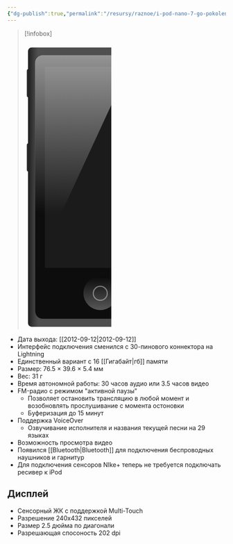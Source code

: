 ```yaml
---
{"dg-publish":true,"permalink":"/resursy/raznoe/i-pod-nano-7-go-pokoleniya/"}
---
```


> [!infobox]
> <?xml version="1.0" encoding="UTF-8" standalone="no"?><!-- Created with Inkscape (http://www.inkscape.org/) --><svg xmlns:dc="http://purl.org/dc/elements/1.1/" xmlns:cc="http://creativecommons.org/ns#" xmlns:rdf="http://www.w3.org/1999/02/22-rdf-syntax-ns#" xmlns:svg="http://www.w3.org/2000/svg" xmlns="http://www.w3.org/2000/svg" xmlns:xlink="http://www.w3.org/1999/xlink" version="1.1" width="200" height="659.10822" id="svg2">  <defs id="defs4">    <linearGradient id="linearGradient4767">      <stop id="stop4769" style="stop-color:#000000;stop-opacity:1" offset="0"/>      <stop id="stop4771" style="stop-color:#ffffff;stop-opacity:0.74901962" offset="0.07"/>      <stop id="stop4773" style="stop-color:#ffffff;stop-opacity:0.74901962" offset="0.93000001"/>      <stop id="stop4775" style="stop-color:#000000;stop-opacity:1" offset="1"/>    </linearGradient>    <linearGradient id="linearGradient4569">      <stop id="stop4571" style="stop-color:#ffffff;stop-opacity:1" offset="0"/>      <stop id="stop4573" style="stop-color:#ad0c04;stop-opacity:1" offset="1"/>    </linearGradient>    <linearGradient id="linearGradient5572">      <stop id="stop5574" style="stop-color:#989898;stop-opacity:1" offset="0"/>      <stop id="stop5576" style="stop-color:#5c5c5c;stop-opacity:1" offset="0.21826169"/>      <stop id="stop5578" style="stop-color:#c2c2c2;stop-opacity:1" offset="0.36570337"/>      <stop id="stop5580" style="stop-color:#b9b9b9;stop-opacity:1" offset="0.63847834"/>      <stop id="stop5582" style="stop-color:#535353;stop-opacity:1" offset="0.81061006"/>      <stop id="stop5584" style="stop-color:#9a9a9a;stop-opacity:1" offset="1"/>    </linearGradient>    <linearGradient id="linearGradient5480">      <stop id="stop5482" style="stop-color:#ffffff;stop-opacity:1" offset="0"/>      <stop id="stop5502" style="stop-color:#9d9d9d;stop-opacity:1" offset="0.1"/>      <stop id="stop5500" style="stop-color:#ffffff;stop-opacity:1" offset="0.2"/>      <stop id="stop5498" style="stop-color:#909090;stop-opacity:1" offset="0.30000001"/>      <stop id="stop5496" style="stop-color:#ffffff;stop-opacity:1" offset="0.40000001"/>      <stop id="stop5494" style="stop-color:#909090;stop-opacity:1" offset="0.5"/>      <stop id="stop5492" style="stop-color:#ffffff;stop-opacity:1" offset="0.60000002"/>      <stop id="stop5490" style="stop-color:#909090;stop-opacity:1" offset="0.69999999"/>      <stop id="stop5488" style="stop-color:#ffffff;stop-opacity:1" offset="0.80000001"/>      <stop id="stop5486" style="stop-color:#909090;stop-opacity:1" offset="0.89999998"/>      <stop id="stop5484" style="stop-color:#ffffff;stop-opacity:1" offset="1"/>    </linearGradient>    <linearGradient id="linearGradient4880">      <stop id="stop4882" style="stop-color:#0f0f00;stop-opacity:1" offset="0"/>      <stop id="stop4884" style="stop-color:#ffffff;stop-opacity:0" offset="0.07"/>      <stop id="stop4886" style="stop-color:#ffffff;stop-opacity:0" offset="0.93000001"/>      <stop id="stop4888" style="stop-color:#000000;stop-opacity:1" offset="1"/>    </linearGradient>    <linearGradient id="linearGradient4860">      <stop id="stop4862" style="stop-color:#000000;stop-opacity:1" offset="0"/>      <stop id="stop4868" style="stop-color:#ffffff;stop-opacity:0.74901962" offset="0.07"/>      <stop id="stop4866" style="stop-color:#ffffff;stop-opacity:0.74901962" offset="0.93000001"/>      <stop id="stop4864" style="stop-color:#000000;stop-opacity:1" offset="1"/>    </linearGradient>    <linearGradient id="linearGradient4662-1-2">      <stop id="stop4664-1-4" style="stop-color:#333333;stop-opacity:1" offset="0"/>      <stop id="stop4666-5-5" style="stop-color:#000000;stop-opacity:1" offset="1"/>    </linearGradient>    <linearGradient id="linearGradient4662-1-9-5">      <stop id="stop4664-1-8-2" style="stop-color:#202020;stop-opacity:1" offset="0"/>      <stop id="stop4666-5-2-9" style="stop-color:#000000;stop-opacity:1" offset="1"/>    </linearGradient>    <linearGradient id="linearGradient4662-1-2-3">      <stop id="stop4664-1-4-8" style="stop-color:#747474;stop-opacity:1" offset="0"/>      <stop id="stop4666-5-5-6" style="stop-color:#131313;stop-opacity:1" offset="1"/>    </linearGradient>    <linearGradient x1="-240.02597" y1="-24.134949" x2="87.612091" y2="-24.134949" id="linearGradient5691" xlink:href="#linearGradient4860" gradientUnits="userSpaceOnUse"/>    <linearGradient id="linearGradient3785-1">      <stop id="stop3787-3" style="stop-color:#090909;stop-opacity:1" offset="0"/>      <stop id="stop3789-8" style="stop-color:#737373;stop-opacity:1" offset="1"/>    </linearGradient>    <linearGradient id="linearGradient4559-5-4">      <stop id="stop4561-5-2" style="stop-color:#ffffff;stop-opacity:1" offset="0"/>      <stop id="stop4563-1-7" style="stop-color:#f6f6f6;stop-opacity:0" offset="1"/>    </linearGradient>    <linearGradient id="linearGradient4945-7-9">      <stop id="stop4947-6-3" style="stop-color:#989898;stop-opacity:1" offset="0"/>      <stop id="stop4959-7-1" style="stop-color:#5c5c5c;stop-opacity:1" offset="0.07637901"/>      <stop id="stop4957-87-9" style="stop-color:#c2c2c2;stop-opacity:1" offset="0.10649466"/>      <stop id="stop4955-8-8" style="stop-color:#b9b9b9;stop-opacity:1" offset="0.89768708"/>      <stop id="stop4953-1-6" style="stop-color:#535353;stop-opacity:1" offset="0.92793614"/>      <stop id="stop4949-6-5" style="stop-color:#9a9a9a;stop-opacity:1" offset="1"/>    </linearGradient>    <linearGradient id="linearGradient4662-1-0-2">      <stop id="stop4664-1-7-8" style="stop-color:#333333;stop-opacity:1" offset="0"/>      <stop id="stop4666-5-25-6" style="stop-color:#000000;stop-opacity:1" offset="1"/>    </linearGradient>    <linearGradient id="linearGradient4662-1-95-2-2">      <stop id="stop4664-1-89-1-4" style="stop-color:#333333;stop-opacity:1" offset="0"/>      <stop id="stop4666-5-0-4-8" style="stop-color:#000000;stop-opacity:1" offset="1"/>    </linearGradient>    <linearGradient id="linearGradient4559-5-4-0">      <stop id="stop4561-5-2-9" style="stop-color:#ffffff;stop-opacity:1" offset="0"/>      <stop id="stop4563-1-7-5" style="stop-color:#f6f6f6;stop-opacity:0" offset="1"/>    </linearGradient>    <linearGradient id="linearGradient3785-1-8">      <stop id="stop3787-3-9" style="stop-color:#090909;stop-opacity:1" offset="0"/>      <stop id="stop3789-8-0" style="stop-color:#737373;stop-opacity:1" offset="1"/>    </linearGradient>    <linearGradient x1="-240.02597" y1="-24.134949" x2="87.612091" y2="-24.134949" id="linearGradient4381" xlink:href="#linearGradient4860" gradientUnits="userSpaceOnUse"/>    <linearGradient x1="-240.02597" y1="-24.134949" x2="87.612091" y2="-24.134949" id="linearGradient4429" xlink:href="#linearGradient4860" gradientUnits="userSpaceOnUse"/>    <linearGradient x1="-368.46875" y1="-865.0625" x2="-322.65625" y2="-865.0625" id="linearGradient4438" xlink:href="#linearGradient5572" gradientUnits="userSpaceOnUse" gradientTransform="matrix(1.2593223,0,0,1.2593223,1017.404,1156.1086)"/>    <radialGradient cx="405.56216" cy="113.96258" r="3.6832082" fx="405.56216" fy="113.96258" id="radialGradient4448" xlink:href="#linearGradient4662-1-2-3" gradientUnits="userSpaceOnUse" gradientTransform="matrix(2.9277205,0,0,2.9280853,-528.03606,-266.97473)"/>    <radialGradient cx="-154.55434" cy="450.23172" r="9.8281069" fx="-154.55434" fy="450.23172" id="radialGradient4451" xlink:href="#linearGradient4662-1-9-5" gradientUnits="userSpaceOnUse" gradientTransform="matrix(0.39286855,0,0,0.19643428,690.34909,-22.202534)"/>    <linearGradient x1="6.1749816" y1="430.18195" x2="6.1749816" y2="472.8526" id="linearGradient4458" xlink:href="#linearGradient4880" gradientUnits="userSpaceOnUse" gradientTransform="matrix(1.3543791,0,0,1.3543791,850.81274,-544.25067)"/>    <radialGradient cx="405.56216" cy="113.96258" r="3.6832082" fx="405.56216" fy="113.96258" id="radialGradient4473" xlink:href="#linearGradient4662-1-95-2-2" gradientUnits="userSpaceOnUse" gradientTransform="matrix(0.85933426,0,0,0.8594413,-113.82302,-27.916261)"/>    <radialGradient cx="405.56216" cy="113.96258" r="3.6832082" fx="405.56216" fy="113.96258" id="radialGradient4476" xlink:href="#linearGradient4662-1-0-2" gradientUnits="userSpaceOnUse" gradientTransform="matrix(2.0352078,0,0,2.0354613,-590.71284,-161.93855)"/>    <linearGradient x1="548.63782" y1="162.07812" x2="776.61218" y2="162.07812" id="linearGradient4479" xlink:href="#linearGradient4945-7-9" gradientUnits="userSpaceOnUse" gradientTransform="matrix(1.9667514,0,0,1.9669963,-1071.394,97.703947)"/>    <linearGradient x1="378.88425" y1="87.051186" x2="378.88425" y2="404.05157" id="linearGradient4482" xlink:href="#linearGradient4559-5-4" gradientUnits="userSpaceOnUse" gradientTransform="matrix(1.9667513,0,0,1.9669962,-562.0044,-164.73932)"/>    <linearGradient x1="1042.9469" y1="974.30164" x2="1042.9469" y2="1000.1396" id="linearGradient4488" xlink:href="#linearGradient3785-1" gradientUnits="userSpaceOnUse" gradientTransform="matrix(2.8560912,0,0,2.856447,-2747.0591,-1934.9759)"/>    <linearGradient x1="401.87897" y1="113.96258" x2="409.24536" y2="113.96258" id="linearGradient4500" xlink:href="#linearGradient5480" gradientUnits="userSpaceOnUse" gradientTransform="matrix(-5.1153693,5.1153693,-5.1160064,-5.1160064,3239.863,-598.59305)"/>    <linearGradient x1="401.87897" y1="113.96258" x2="409.24536" y2="113.96258" id="linearGradient4503" xlink:href="#linearGradient5480" gradientUnits="userSpaceOnUse" gradientTransform="matrix(7.2342246,0,0,7.2351257,-2351.6983,68.440349)"/>    <linearGradient x1="-240.02597" y1="-24.134949" x2="87.612091" y2="-24.134949" id="linearGradient4509" xlink:href="#linearGradient4860" gradientUnits="userSpaceOnUse"/>    <radialGradient cx="405.56216" cy="113.96258" r="3.6832082" fx="405.56216" fy="113.96258" id="radialGradient4522" xlink:href="#linearGradient4662-1-2" gradientUnits="userSpaceOnUse" gradientTransform="matrix(1.8240103,0,0,1.8242375,-157.50706,-141.17733)"/>    <radialGradient cx="405.56216" cy="113.96258" r="3.6832082" fx="405.56216" fy="113.96258" id="radialGradient4525" xlink:href="#linearGradient4662-1-2" gradientUnits="userSpaceOnUse" gradientTransform="matrix(7.2342246,0,0,7.2351257,-2351.6852,-757.8161)"/>    <radialGradient cx="-778.14069" cy="405.94751" r="49.734375" fx="-778.14069" fy="405.94751" id="radialGradient4579" xlink:href="#linearGradient4569" gradientUnits="userSpaceOnUse" gradientTransform="matrix(-1.5571064,-1.0202581e-7,6.4664252e-8,-0.98689852,-1989.7885,821.7335)"/>    <radialGradient cx="-778.14069" cy="405.94751" r="49.734375" fx="-778.14069" fy="405.94751" id="radialGradient4591" xlink:href="#linearGradient4569" gradientUnits="userSpaceOnUse" gradientTransform="matrix(1.5571064,1.0202581e-7,-6.4664252e-8,0.98689852,433.50725,126.42275)"/>    <linearGradient x1="-312.85672" y1="1205.8231" x2="-122.87025" y2="1205.8231" id="linearGradient4790" xlink:href="#linearGradient4767" gradientUnits="userSpaceOnUse" gradientTransform="translate(0,-1.4457031e-5)"/>    <linearGradient id="linearGradient4860-8-5">      <stop id="stop4862-3-8" style="stop-color:#000000;stop-opacity:1" offset="0"/>      <stop id="stop4868-5-4" style="stop-color:#ffffff;stop-opacity:0.74901962" offset="0.07"/>      <stop id="stop4866-5-0" style="stop-color:#ffffff;stop-opacity:0.74901962" offset="0.93000001"/>      <stop id="stop4864-1-5" style="stop-color:#000000;stop-opacity:1" offset="1"/>    </linearGradient>    <linearGradient x1="-240.02597" y1="-24.134949" x2="87.612091" y2="-24.134949" id="linearGradient4809" xlink:href="#linearGradient4860-8-5" gradientUnits="userSpaceOnUse" gradientTransform="matrix(1.3543791,0,0,1.3543791,850.81274,512.16503)"/>    <linearGradient x1="-560.01556" y1="-334.56247" x2="-560.01556" y2="-125.71734" id="linearGradient4890" xlink:href="#linearGradient4559-5-4-0" gradientUnits="userSpaceOnUse" gradientTransform="matrix(1.75439,0,0,1.75439,304.35906,1498.4966)"/>    <linearGradient x1="1042.9469" y1="974.30164" x2="1042.9469" y2="1000.1396" id="linearGradient4895" xlink:href="#linearGradient3785-1-8" gradientUnits="userSpaceOnUse" gradientTransform="matrix(3.0135492,0,0,3.0139247,-3785.1414,-1513.0662)"/>    <linearGradient x1="-634.51343" y1="-159.7361" x2="-444.52695" y2="-159.7361" id="linearGradient4899" xlink:href="#linearGradient4767" gradientUnits="userSpaceOnUse" gradientTransform="matrix(1.75439,0,0,1.75439,304.35906,1498.4967)"/>    <linearGradient x1="-312.85672" y1="1205.8231" x2="-122.87025" y2="1205.8231" id="linearGradient4931" xlink:href="#linearGradient4767" gradientUnits="userSpaceOnUse" gradientTransform="matrix(1.75439,0,0,1.75439,164.35404,-897.24921)"/>    <linearGradient x1="-312.85672" y1="1205.8231" x2="-122.87025" y2="1205.8231" id="linearGradient4956" xlink:href="#linearGradient4767" gradientUnits="userSpaceOnUse" gradientTransform="matrix(1.75439,0,0,1.75439,164.35404,-897.24921)"/>    <linearGradient x1="-634.51343" y1="-159.7361" x2="-444.52695" y2="-159.7361" id="linearGradient4971" xlink:href="#linearGradient4767" gradientUnits="userSpaceOnUse" gradientTransform="matrix(1.75439,0,0,1.75439,304.35906,1498.4967)"/>    <linearGradient x1="1042.9469" y1="974.30164" x2="1042.9469" y2="1000.1396" id="linearGradient4973" xlink:href="#linearGradient3785-1-8" gradientUnits="userSpaceOnUse" gradientTransform="matrix(3.0135492,0,0,3.0139247,-3785.1414,-1513.0662)"/>    <linearGradient x1="-560.01556" y1="-334.56247" x2="-560.01556" y2="-125.71734" id="linearGradient4975" xlink:href="#linearGradient4559-5-4-0" gradientUnits="userSpaceOnUse" gradientTransform="matrix(1.75439,0,0,1.75439,304.35906,1498.4966)"/>  </defs>  <metadata id="metadata7">    <rdf:RDF>      <cc:Work rdf:about="">        <dc:format>image/svg+xml</dc:format>        <dc:type rdf:resource="http://purl.org/dc/dcmitype/StillImage"/>        <dc:title/>      </cc:Work>    </rdf:RDF>  </metadata>  <text x="-1122.7174" y="292.6691" transform="scale(0.99993771,1.0000623)" id="text3933" xml:space="preserve" style="font-size:31.57916832px;font-style:normal;font-weight:normal;fill:#000000;fill-opacity:1;stroke:none;font-family:Bitstream Vera Sans"><tspan x="-1122.7174" y="292.6691" id="tspan3935"/></text>  <text x="-48.036633" y="-361.7446" transform="scale(0.99993771,1.0000623)" id="text3937" xml:space="preserve" style="font-size:13.58100986px;font-style:normal;font-weight:normal;fill:#000000;fill-opacity:1;stroke:none;font-family:Bitstream Vera Sans"><tspan x="-48.036633" y="-361.7446" id="tspan3939"/></text>  <text x="-1149.2405" y="-57.622711" transform="scale(0.99993771,1.0000623)" id="text3951" xml:space="preserve" style="font-size:31.57916832px;font-style:normal;font-weight:normal;fill:#000000;fill-opacity:1;stroke:none;font-family:Bitstream Vera Sans"><tspan x="-1149.2405" y="-57.622711" id="tspan3953"/></text>  <text x="-1122.7174" y="292.6691" transform="scale(0.99993771,1.0000623)" id="text3933-5" xml:space="preserve" style="font-size:31.57916832px;font-style:normal;font-weight:normal;fill:#000000;fill-opacity:1;stroke:none;font-family:Bitstream Vera Sans"><tspan x="-1122.7174" y="292.6691" id="tspan3935-0"/></text>  <text x="-48.036633" y="-361.7446" transform="scale(0.99993771,1.0000623)" id="text3937-9" xml:space="preserve" style="font-size:13.58100986px;font-style:normal;font-weight:normal;fill:#000000;fill-opacity:1;stroke:none;font-family:Bitstream Vera Sans"><tspan x="-48.036633" y="-361.7446" id="tspan3939-0"/></text>  <text x="-1149.2405" y="-57.622711" transform="scale(0.99993771,1.0000623)" id="text3951-0" xml:space="preserve" style="font-size:31.57916832px;font-style:normal;font-weight:normal;fill:#000000;fill-opacity:1;stroke:none;font-family:Bitstream Vera Sans"><tspan x="-1149.2405" y="-57.622711" id="tspan3953-6"/></text>  <g transform="translate(816.73108,-886.87415)" id="g4944">    <rect width="13.2836" height="69.900696" rx="2.762114" ry="2.762114" x="891.87415" y="486.71295" transform="matrix(0,1,-1,0,0,0)" id="rect4527-8" style="color:#000000;fill:#000000;fill-opacity:0.8;fill-rule:nonzero;stroke:none;stroke-width:1.5;marker:none;visibility:visible;display:inline;overflow:visible;enable-background:accumulate"/>    <rect width="13.2836" height="64.474579" rx="2.762114" ry="4.468822" x="-811.73108" y="1117.601" id="rect4527" style="color:#000000;fill:#000000;fill-opacity:0.8;fill-rule:nonzero;stroke:none;stroke-width:1.5;marker:none;visibility:visible;display:inline;overflow:visible;enable-background:accumulate"/>    <rect width="13.2836" height="64.474579" rx="2.762114" ry="4.468822" x="-811.73108" y="946.56183" id="rect4060-5" style="color:#000000;fill:#000000;fill-opacity:0.8;fill-rule:nonzero;stroke:none;stroke-width:1.5;marker:none;visibility:visible;display:inline;overflow:visible;enable-background:accumulate"/>    <rect width="333.31036" height="643.4502" rx="8.4936266" ry="8.4936266" x="-808.82495" y="896.53217" id="rect4216" style="color:#000000;fill:#262626;fill-opacity:1;fill-rule:nonzero;stroke:none;stroke-width:1.5;marker:none;visibility:visible;display:inline;overflow:visible;enable-background:accumulate"/>    <rect width="333.31036" height="643.4502" rx="8.4936266" ry="8.4936266" x="-808.82495" y="896.53217" id="rect4593" style="opacity:0.25;color:#000000;fill:url(#linearGradient4971);fill-opacity:1;fill-rule:nonzero;stroke:none;stroke-width:1.5;marker:none;visibility:visible;display:inline;overflow:visible;enable-background:accumulate"/>    <rect width="300.28006" height="606.47986" rx="17.641617" ry="17.641617" x="-792.30975" y="915.01733" id="rect4105-0" style="color:#000000;fill:#0d0d0d;fill-opacity:1;fill-rule:nonzero;stroke:none;stroke-width:1.5;marker:none;visibility:visible;display:inline;overflow:visible;enable-background:accumulate"/>    <path d="m -603.23768,1462.3424 a 38.932055,38.936905 0 0 1 -77.86411,0 38.932055,38.936905 0 1 1 77.86411,0 z" id="path3943-0" style="opacity:0.72796936;fill:url(#linearGradient4973);fill-opacity:1;fill-rule:nonzero;stroke:none"/>    <rect width="32.262718" height="32.266739" rx="16.131359" ry="16.131359" x="-658.30109" y="1446.6267" id="rect3945-7" style="opacity:0.40740739;fill:none;stroke:#ffffff;stroke-width:2.56288671;stroke-linecap:round;stroke-linejoin:miter;stroke-miterlimit:4;stroke-opacity:1;stroke-dasharray:none"/>    <rect width="255.78464" height="462.98523" rx="0" ry="0" x="-770.06207" y="941.12604" id="rect3909-2" style="opacity:0.4;color:#000000;fill:#313131;fill-opacity:1;fill-rule:nonzero;stroke:none;stroke-width:1.5;marker:none;visibility:visible;display:inline;overflow:visible;enable-background:accumulate"/>    <path d="m -774.91974,914.66852 c -9.77346,0 -17.65355,7.88008 -17.65355,17.65354 l 0,571.16364 c 0,9.7734 7.88009,17.6535 17.65355,17.6535 l 43.78309,0 0,-244.9815 167.45643,-361.48918 z" id="rect4146" style="opacity:0.56000001;color:#000000;fill:url(#linearGradient4975);fill-opacity:1;fill-rule:nonzero;stroke:none;stroke-width:1.5;marker:none;visibility:visible;display:inline;overflow:visible;enable-background:accumulate"/>  </g>  <g transform="matrix(1.75439,0,0,1.75439,125.53214,1160.1749)" id="g4862"/></svg>
- Дата выхода: [[2012-09-12\|2012-09-12]]
- Интерфейс подключения сменился с 30-пинового коннектора на Lightning
- Единственный вариант с 16 [[Гигабайт\|гб]] памяти
- Размер: 76.5 × 39.6 × 5.4 мм
- Вес: 31 г 
- Время автономной работы: 30 часов аудио или 3.5 часов видео 
- FM-радио с режимом "активной паузы"
	- Позволяет остановить трансляцию в любой момент и возобновлять прослушивание с момента остоновки
	- Буферизация до 15 минут 
- Поддержка VoiceOver
	- Озвучивание исполнителя и названия текущей песни на 29 языках
- Возможность просмотра видео 
- Появился [[Bluetooth\|Bluetooth]] для подключения беспроводных наушников и гарнитур 
- Для подключения сенсоров NIke+ теперь не требуется подключать ресивер к iPod 
## Дисплей 
- Сенсорный ЖК с поддержкой Multi-Touch 
- Разрешение 240x432 пикселей 
- Размер 2.5 дюйма по диагонали 
- Разрешающая спосоность 202 dpi